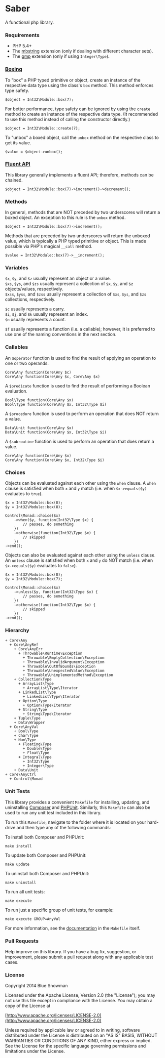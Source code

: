 Saber
==========

A functional php library.

### Requirements

* PHP 5.4+
* The [mbstring](http://php.net/manual/en/book.mbstring.php) extension (only if dealing with different character sets).
* The [gmp](http://php.net/manual/en/book.gmp.php) extension (only if using `Integer\Type`).

### [Boxing](http://msdn.microsoft.com/en-us/library/yz2be5wk.aspx)

To "box" a PHP typed primitive or object, create an instance of the respective data type using the
class's `box` method.  This method enforces type safety.

````
$object = Int32\Module::box(7);
````

For better performance, type safety can be ignored by using the `create` method to create an instance
of the respective data type.  (It recommended to use this method instead of calling the constructor
directly.)

````
$object = Int32\Module::create(7);
````

To "unbox" a boxed object, call the `unbox` method on the respective class to get its value.

````
$value = $object->unbox();
````

### [Fluent API](http://en.wikipedia.org/wiki/Fluent_interface)

This library generally implements a fluent API; therefore, methods can be chained.

````
$object = Int32\Module::box(7)->increment()->decrement();
````

### Methods

In general, methods that are NOT preceded by two underscores will return a boxed object.  An
exception to this rule is the `unbox` method.

````
$object = Int32\Module::box(7)->increment();
````

Methods that are preceded by two underscores will return the unboxed value, which is typically
a PHP typed primitive or object.  This is made possible via PHP's magical `__call` method.

````
$value = Int32\Module::box(7)->__increment();
````

### Variables

`$x`, `$y`, and `$z` usually represent an object or a value.<br />
`$xs`, `$ys`, and `$zs` usually represent a collection of `$x`, `$y`, and `$z` objects/values, respectively.<br />
`$xss`, `$yss`, and `$zss` usually represent a collection of `$xs`, `$ys`, and `$zs` collections, respectively.<br />

`$c` usually represents a carry.<br />
`$i`, `$j`, and `$k` usually represent an index.<br />
`$n` usually represents a count.<br />

`$f` usually represents a function (i.e. a callable); however, it is preferred to use one of the naming conventions in the next section.<br />

### Callables

An `$operator` function is used to find the result of applying an operation to one or two operands.

````
Core\Any function(Core\Any $c)
Core\Any function(Core\Any $c, Core\Any $x)
````

A `$predicate` function is used to find the result of performing a Boolean evaluation.

````
Bool\Type function(Core\Any $x)
Bool\Type function(Core\Any $x, Int32\Type $i)
````

A `$procedure` function is used to perform an operation that does NOT return a value.

````
Data\Unit function(Core\Any $x)
Data\Unit function(Core\Any $x, Int32\Type $i)
````

A `$subroutine` function is used to perform an operation that does return a value.

````
Core\Any function(Core\Any $x)
Core\Any function(Core\Any $x, Int32\Type $i)
````

### Choices

Objects can be evaluated against each other using the `when` clause.  A `when` clause is
satisfied when both `x` and `y` match (i.e. when `$x->equals($y)` evaluates to `true`).

````
$x = Int32\Module::box(8);
$y = Int32\Module::box(8);

Control\Monad::choice($x)
	->when($y, function(Int32\Type $x) {
		// passes, do something
	})
	->otherwise(function(Int32\Type $x) {
		// skipped
	})
->end();
````

Objects can also be evaluated against each other using the `unless` clause.  An `unless`
clause is satisfied when both `x` and `y` do NOT match (i.e. when `$x->equals($y)` evaluates
to `false`).

````
$x = Int32\Module::box(8);
$y = Int32\Module::box(7);

Control\Monad::choice($x)
	->unless($y, function(Int32\Type $x) {
		// passes, do something
	})
	->otherwise(function(Int32\Type $x) {
		// skipped
	})
->end();
````

### Hierarchy

````
+ Core\Any
  + Core\AnyRef
    + Core\AnyErr
      + Throwable\Runtime\Exception
        + Throwable\EmptyCollection\Exception
        + Throwable\InvalidArgument\Exception
        + Throwable\OutOfBounds\Exception
        + Throwable\UnexpectedValue\Exception
        + Throwable\UnimplementedMethod\Exception
    + Collection\Type
      + ArrayList\Type
        + ArrayList\Type\Iterator
      + LinkedList\Type
        + LinkedList\Type\Iterator
      + Option\Type
        + Option\Type\Iterator
      + String\Type
        + String\Type\Iterator
    + Tuple\Type
    + Data\Wrapper
  + Core\AnyVal
    + Bool\Type
    + Char\Type
    + Num\Type
      + Floating\Type
        + Double\Type
        + Float\Type
      + Integral\Type
        + Int32\Type
        + Integer\Type
    + Data\Unit
+ Core\AnyCtrl
  + Control\Monad
````

### Unit Tests

This library provides a convenient `Makefile` for installing, updating, and uninstalling
[Composer](https://getcomposer.org/) and [PHPUnit](http://phpunit.de/).  Similarly, this
`Makefile` can also be used to run any unit test included in this library.

To run this `Makefile`, navigate to the folder where it is located on your hard-drive and
then type any of the following commands:

To install both Composer and PHPUnit:

````
make install
````

To update both Composer and PHPUnit:

````
make update
````

To uninstall both Composer and PHPUnit:

````
make uninstall
````

To run all unit tests:

````
make execute
````

To run just a specific group of unit tests, for example:

````
make execute GROUP=AnyVal
````

For more information, see the [documentation](https://github.com/bluesnowman/fphp-saber/blob/master/Makefile)
in the `Makefile` itself.

### Pull Requests

Help improve on this library.  If you have a bug fix, suggestion, or improvement, please submit a
pull request along with any applicable test cases.

### License

Copyright 2014 Blue Snowman

Licensed under the Apache License, Version 2.0 (the "License");
you may not use this file except in compliance with the License.
You may obtain a copy of the License at

[http://www.apache.org/licenses/LICENSE-2.0](http://www.apache.org/licenses/LICENSE-2.0)

Unless required by applicable law or agreed to in writing, software
distributed under the License is distributed on an "AS IS" BASIS,
WITHOUT WARRANTIES OR CONDITIONS OF ANY KIND, either express or implied.
See the License for the specific language governing permissions and
limitations under the License.
